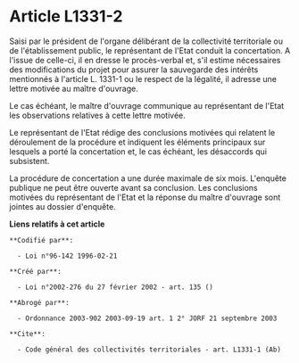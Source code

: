 # Article L1331-2

Saisi par le président de l'organe délibérant de la collectivité territoriale ou de l'établissement public, le représentant
de l'Etat conduit la concertation. A l'issue de celle-ci, il en dresse le procès-verbal et, s'il estime nécessaires des
modifications du projet pour assurer la sauvegarde des intérêts mentionnés à l'article L. 1331-1 ou le respect de la
légalité, il adresse une lettre motivée au maître d'ouvrage.

Le cas échéant, le maître d'ouvrage communique au représentant de l'Etat les observations relatives à cette lettre motivée.

Le représentant de l'Etat rédige des conclusions motivées qui relatent le déroulement de la procédure et indiquent les
éléments principaux sur lesquels a porté la concertation et, le cas échéant, les désaccords qui subsistent.

La procédure de concertation a une durée maximale de six mois. L'enquête publique ne peut être ouverte avant sa conclusion.
Les conclusions motivées du représentant de l'Etat et la réponse du maître d'ouvrage sont jointes au dossier d'enquête.

**Liens relatifs à cet article**

	**Codifié par**:

	  - Loi n°96-142 1996-02-21

	**Créé par**:

	  - Loi n°2002-276 du 27 février 2002 - art. 135 ()

	**Abrogé par**:

	  - Ordonnance 2003-902 2003-09-19 art. 1 2° JORF 21 septembre 2003

	**Cite**:

	  - Code général des collectivités territoriales - art. L1331-1 (Ab)
